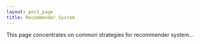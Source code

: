 ```yaml
---
layout: post_page
title: Recommender System
---
```

This page concentrates on common strategies for recommender system...

